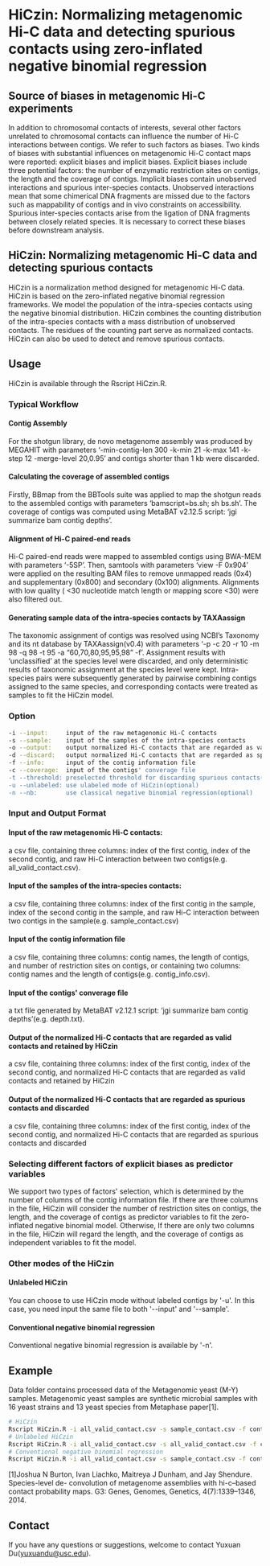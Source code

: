 # HiCzin: Normalizing metagenomic Hi-C data and detecting spurious contacts using zero-inflated negative binomial regression

## Source of biases in metagenomic Hi-C experiments
In addition to chromosomal contacts of interests, several other factors unrelated to chromosomal contacts can influence the number of Hi-C interactions between contigs. We refer to such factors as biases. Two kinds of biases with substantial influences on metagenomic Hi-C contact maps were reported: explicit biases and implicit biases. Explicit biases include three potential factors: the number of enzymatic restriction sites on contigs, the length and the coverage of contigs. Implicit biases contain unobserved interactions and spurious inter-species contacts. Unobserved interactions mean that some chimerical DNA fragments are missed due to the factors such as mappability of contigs and in vivo constraints on accessibility. Spurious inter-species contacts arise from the ligation of DNA fragments between closely related species. It is necessary to correct these biases before downstream analysis.

## HiCzin: Normalizing metagenomic Hi-C data and detecting spurious contacts
HiCzin is a normalization method designed for metagenomic Hi-C data. HiCzin is based on the zero-inflated negative binomial regression frameworks. We model the population of the intra-species contacts using the negative binomial distribution. HiCzin combines the counting distribution of the intra-species contacts with a mass distribution of unobserved contacts. The residues of the counting part serve as normalized contacts. HiCzin can also be used to detect and remove spurious contacts.


## Usage 
HiCzin is available through the Rscript HiCzin.R. 

### Typical Workflow
#### Contig Assembly
For the shotgun library, de novo metagenome assembly was produced by MEGAHIT with parameters ‘-min-contig-len 300 -k-min 21 -k-max 141 -k-step 12 -merge-level 20,0.95’ and contigs shorter than 1 kb were discarded.
#### Calculating the coverage of assembled contigs
Firstly, BBmap from the BBTools suite was applied to map the shotgun reads to the assembled contigs with parameters ‘bamscript=bs.sh; sh bs.sh’. The coverage of contigs was computed using MetaBAT v2.12.5 script: ‘jgi summarize bam contig depths’.
#### Alignment of Hi-C paired-end reads
Hi-C paired-end reads were mapped to assembled contigs using BWA-MEM with parameters ‘-5SP’. Then, samtools with parameters ‘view -F 0x904’ were applied on the resulting BAM files to remove unmapped reads (0x4) and supplementary (0x800) and secondary (0x100) alignments. Alignments with low quality ( <30 nucleotide match length or mapping score <30) were also filtered out.
#### Generating sample data of the intra-species contacts by TAXAassign
The taxonomic assignment of contigs was resolved using NCBI’s Taxonomy and its nt database by TAXAassign(v0.4) with parameters ‘-p -c 20 -r 10 -m 98 -q 98 -t 95 -a “60,70,80,95,95,98” -f’. Assignment results with ‘unclassified’ at the species level were discarded, and only deterministic results of taxonomic assignment at the species level were kept. Intra-species pairs were subsequently generated by pairwise combining contigs assigned to the same species, and corresponding contacts were treated as samples to fit the HiCzin model.

### Option
```bash
-i --input:     input of the raw metagenomic Hi-C contacts
-s --sample:    input of the samples of the intra-species contacts 
-o --output:    output normalized Hi-C contacts that are regarded as valid contacts and retained by HiCzin
-d --discard:   output normalized Hi-C contacts that are regarded as spurious contacts and discarded
-f --info:      input of the contig information file
-c --coverage:  input of the contigs' converage file
-t --threshold: preselected threshold for discarding spurious contacts(default 10%)
-u --unlabeled: use ulabeled mode of HiCzin(optional)
-n --nb:        use classical negative binomial regression(optional)
```

### Input and Output Format
#### Input of the raw metagenomic Hi-C contacts: 
a csv file, containing three columns: index of the first contig, index of the second contig, and raw Hi-C interaction between two contigs(e.g. all_valid_contact.csv). 
#### Input of the samples of the intra-species contacts: 
a csv file, containing three columns: index of the first contig in the sample, index of the second contig in the sample, and raw Hi-C interaction between two contigs in the sample(e.g. sample_contact.csv)
#### Input of the contig information file
a csv file, containing three columns: contig names, the length of contigs, and number of restriction sites on contigs, or containing two columns: contig names and the length of contigs(e.g. contig_info.csv).
#### Input of the contigs' converage file
a txt file generated by MetaBAT v2.12.1 script: ‘jgi summarize bam contig depths’(e.g. depth.txt).
#### Output of the normalized Hi-C contacts that are regarded as valid contacts and retained by HiCzin
a csv file, containing three columns: index of the first contig, index of the second contig, and normalized Hi-C contacts that are regarded as valid contacts and retained by HiCzin
#### Output of the normalized Hi-C contacts that are regarded as spurious contacts and discarded
a csv file, containing three columns: index of the first contig, index of the second contig, and normalized Hi-C contacts that are regarded as spurious contacts and discarded

### Selecting different factors of explicit biases as predictor variables
We support two types of factors' selection, which is determined by the number of columns of the contig information file. If there are three columns in the file, HiCzin will consider the number of restriction sites on contigs, the length, and the coverage of contigs as predictor variables to fit the zero-inflated negative binomial model. Otherwise, If there are only two columns in the file, HiCzin will regard the length, and the coverage of contigs as independent variables to fit the model.

### Other modes of the HiCzin 
#### Unlabeled HiCzin
You can choose to use HiCzin mode without labeled contigs by '-u'. In this case, you need input the same file to both '--input' and '--sample'.
#### Conventional negative binomial regression 
Conventional negative binomial regression is available by '-n'. 


## Example
Data folder contains processed data of the Metagenomic yeast (M-Y) samples. Metagenomic yeast samples are synthetic microbial samples with 16 yeast strains and 13 yeast species from Metaphase paper[1]. 
```bash
# HiCzin
Rscript HiCzin.R -i all_valid_contact.csv -s sample_contact.csv -f contig_info.csv -c depth.txt -o output.csv -t 0.1 -d spur.csv
# Unlabeled HiCzin
Rscript HiCzin.R -i all_valid_contact.csv -s all_valid_contact.csv -f contig_info.csv -c depth.txt -u -o output.csv -t 0.1 -d spur.csv 
# Conventional negative binomial regression 
Rscript HiCzin.R -i all_valid_contact.csv -s sample_contact.csv -f contig_info.csv -c depth.txt -n -o output.csv -t 0.1 -d spur.csv 
```


[1]Joshua N Burton, Ivan Liachko, Maitreya J Dunham, and Jay Shendure. Species-level de- convolution of metagenome assemblies with hi-c–based contact probability maps. G3: Genes, Genomes, Genetics, 4(7):1339–1346, 2014.

## Contact
If you have any questions or suggestions, welcome to contact Yuxuan Du(yuxuandu@usc.edu).

